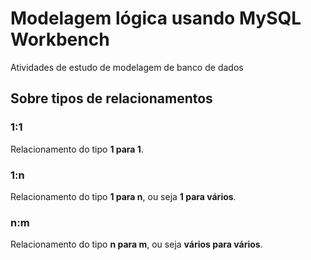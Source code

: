 # Modelagem lógica usando MySQL Workbench

Atividades de estudo de modelagem de banco de dados


## Sobre tipos de relacionamentos

### 1:1

Relacionamento do tipo **1 para 1**.

### 1:n

Relacionamento do tipo **1 para n**, ou seja **1 para vários**.

### n:m
Relacionamento do tipo **n para m**, ou seja **vários para vários**.
